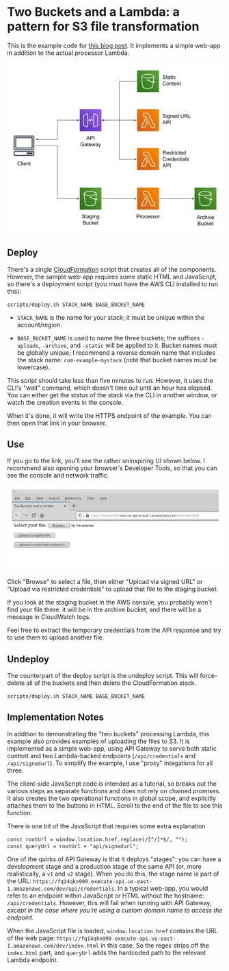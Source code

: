 # Two Buckets and a Lambda: a pattern for S3 file transformation

This is the example code for [this blog post](#). It implements a simple web-app in
addition to the actual processor Lambda.

![Architecture Diagram](static/images/webapp-architecture.png)


## Deploy

There's a single [CloudFormation](scripts/cloudformation.yml) script that creates all
of the components. However, the sample web-app requires some static HTML and JavaScript,
so there's a deployment script (you must have the AWS CLI installed to run this):

```
scripts/deploy.sh STACK_NAME BASE_BUCKET_NAME
```

* `STACK_NAME` is the name for your stack; it must be unique within the account/region.

* `BASE_BUCKET_NAME` is used to name the three buckets; the suffixes `-uploads`, `-archive`,
  and `-static` will be applied to it. Bucket names must be globally unique; I recommend a
  reverse domain name that includes the stack name: `com-example-mystack` (note that bucket
  names must be lowercase).

This script should take less than five minutes to run. However, it uses the CLI's "wait"
command, which doesn't time out until an hour has elapsed. You can either get the status
of the stack via the CLI in another window, or watch the creation events in the console.

When it's done, it will write the HTTPS endpoint of the example. You can then open that
link in your browser.


## Use

If you go to the link, you'll see the rather uninspiring UI shown below. I recommend also
opening your browser's Developer Tools, so that you can see the console and network traffic.

![Two Buckets UI](static/images/webapp-ui.png)

Click "Browse" to select a file, then either "Upload via signed URL" or "Upload via
restricted credentials" to upload that file to the staging bucket.

If you look at the staging bucket in the AWS console, you probably won't find your file
there: it will be in the archive bucket, and there will be a message in CloudWatch logs.

Feel free to extract the temporary credentials from the API response and try to use them
to upload another file.


## Undeploy

The counterpart of the deploy script is the undeploy script. This will force-delete all 
of the buckets and then delete the CloudFormation stack.

```
scripts/deploy.sh STACK_NAME BASE_BUCKET_NAME
```


## Implementation Notes

In addition to demonstrating the "two buckets" processing Lambda, this example also provides
examples of uploading the files to S3. It is implemented as a simple web-app, using API
Gateway to serve both static content and two Lambda-backed endpoints (`/api/credentials`
and `/api/signedurl`). To simplify the example, I use "proxy" integations for all three.

The client-side JavaScript code is intended as a tutorial, so breaks out the various steps
as separate functions and does not rely on chained promises. It also creates the two
operational functions in global scope, and explicitly attaches them to the buttons in HTML.
Scroll to the end of the file to see this function.

There is one bit of the JavaScript that requires some extra explanation

```
const rootUrl = window.location.href.replace(/[^/]*$/, "");
const queryUrl = rootUrl + "api/signedurl";
```

One of the quirks of API Gateway is that it deploys "stages": you can have a development
stage and a production stage of the same API (or, more realistically, a `v1` and `v2`
stage). When you do this, the stage name is part of the URL:
`https://fq14qko999.execute-api.us-east-1.amazonaws.com/dev/api/credentials`. In a
typical web-app, you would refer to an endpoint within JavaScript or HTML without
the hostname: `/api/credentials`. However, this will fail when running with API Gateway,
_except in the case where you're using a custom domain name to access the endpoint._

When the JavaScript file is loaded, `window.location.href` contains the URL of the web
page: `https://fq14qko999.execute-api.us-east-1.amazonaws.com/dev/index.html` in this
case. So the regex strips off the `index.html` part, and `queryUrl` adds the hardcoded
path to the relevant Lambda endpoint.
